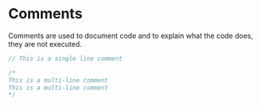 # Comments
Comments are used to document code and to explain what the code does, they are not executed.
```typescript
// This is a single line comment

/*
This is a multi-line comment
This is a multi-line comment
*/
```